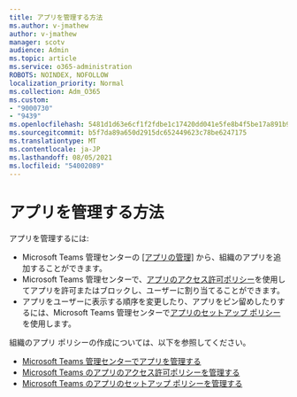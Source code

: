 ```yaml
---
title: アプリを管理する方法
ms.author: v-jmathew
author: v-jmathew
manager: scotv
audience: Admin
ms.topic: article
ms.service: o365-administration
ROBOTS: NOINDEX, NOFOLLOW
localization_priority: Normal
ms.collection: Adm_O365
ms.custom:
- "9000730"
- "9439"
ms.openlocfilehash: 5481d1d63e6cf1f2fdbe1c17420dd041e5fe8b4f5be17a891b9e0bf871d27baf
ms.sourcegitcommit: b5f7da89a650d2915dc652449623c78be6247175
ms.translationtype: MT
ms.contentlocale: ja-JP
ms.lasthandoff: 08/05/2021
ms.locfileid: "54002089"
---
```

# <a name="how-to-manage-an-app"></a>アプリを管理する方法

アプリを管理するには:

- Microsoft Teams 管理センターの [[アプリの管理]](https://admin.teams.microsoft.com/policies/manage-apps) から、組織のアプリを追加することができます。
- Microsoft Teams 管理センターで、[アプリのアクセス許可ポリシー](https://admin.teams.microsoft.com/policies/app-permission)を使用してアプリを許可またはブロックし、ユーザーに割り当てることができます。
- アプリをユーザーに表示する順序を変更したり、アプリをピン留めしたりするには、Microsoft Teams 管理センターで[アプリのセットアップ ポリシー](https://admin.teams.microsoft.com/policies/app-setup) を使用します。

組織のアプリ ポリシーの作成については、以下を参照してください。

- [Microsoft Teams 管理センターでアプリを管理する](https://docs.microsoft.com/MicrosoftTeams/manage-apps)
- [Microsoft Teams のアプリのアクセス許可ポリシーを管理する](https://docs.microsoft.com/microsoftteams/teams-app-permission-policies)
- [Microsoft Teams のアプリのセットアップ ポリシーを管理する](https://docs.microsoft.com/microsoftteams/teams-app-setup-policies)
